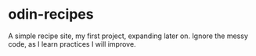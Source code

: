 # odin-recipes
A simple recipe site, my first project, expanding later on.
Ignore the messy code, as I learn practices I will improve.